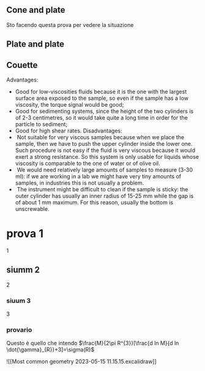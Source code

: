 

## Cone and plate
Sto facendo questa prova per vedere la situazione
<!--ID: 1683063117394-->



## Plate and plate 

## Couette 
Advantages:
- Good for low-viscosities fluids because it is the one with the largest surface area exposed to the sample, so even if the sample has a low viscosity, the torque signal would be good;
- Good for sedimenting systems, since the height of the two cylinders is of 2-3 centimetres, so it would take quite a long time in order for the particle to sediment;
- Good for high shear rates.
Disadvantages:
 -  Not suitable for very viscous samples because when we place the sample, then we have to push the upper cylinder inside the lower one. Such procedure is not easy if the fluid is very viscous because it would exert a strong resistance. So this system is only usable for liquids whose viscosity is comparable to the one of water or of olive oil.
-  We would need relatively large amounts of samples to measure (3-30 ml): if we are working in a lab we might have very tiny amounts of samples, in industries this is not usually a problem.
-  The instrument might be difficult to clean if the sample is sticky: the outer cylinder has usually an inner radius of 15-25 mm while the gap is of about 1 mm maximum. For this reason, usually the bottom is unscrewable.
<!--ID: 1683063117400-->


# prova 1
1

## siumm 2
2

### siuum 3 
3
<!--ID: 1683063328657-->

### provario 
Questo è quello che intendo $\frac{M}{2\pi R^{3}}[\frac{d ln M}{d ln \dot{\gamma}_{R}}+3]=\sigma(R)$
<!--ID: 1683123839738-->

![[Most common geometry 2023-05-15 11.15.15.excalidraw]]